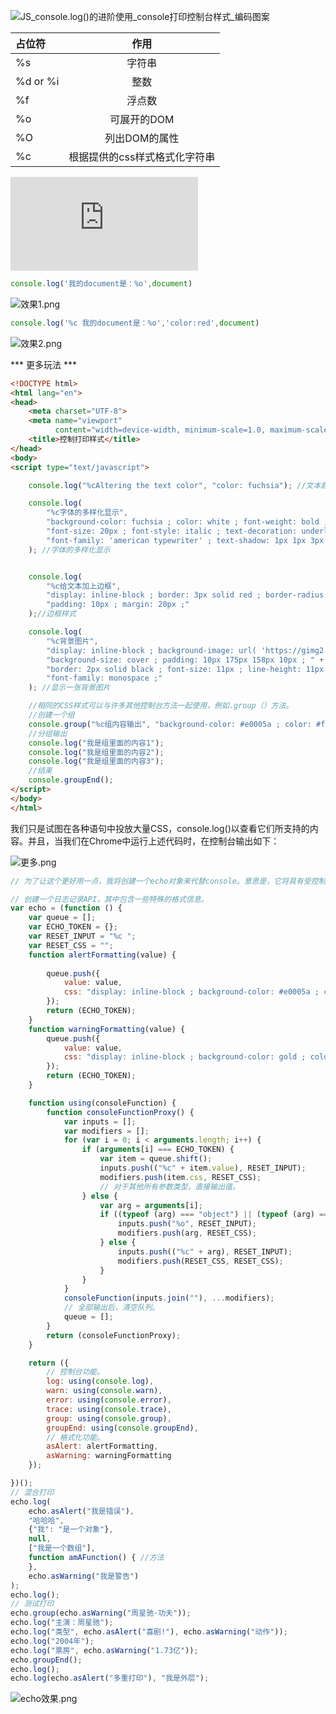 

![JS_console.log()的进阶使用_console打印控制台样式_编码图案](https://blog.csdn.net/weixin_44599931/article/details/108578353)

| 占位符 | 作用 |
|:----|:----------:|
|%s| 字符串|
|%d or %i | 整数 |
| %f | 浮点数|
| %o |可展开的DOM|
|%O| 列出DOM的属性 |
|%c| 根据提供的css样式格式化字符串|

![console.log()花样打印](https://www.cnblogs.com/liao123/p/14233034.html)

``` javascript
console.log('我的document是：%o',document)
```
![效果1.png](https://img2020.cnblogs.com/blog/1412174/202101/1412174-20210104223144144-1803685740.png)

``` javascript
console.log('%c 我的document是：%o','color:red',document)
```
![效果2.png](https://img2020.cnblogs.com/blog/1412174/202101/1412174-20210104223300111-1359018446.png)

*** 更多玩法 *** 
``` html 
<!DOCTYPE html>
<html lang="en">
<head>
    <meta charset="UTF-8">
    <meta name="viewport"
          content="width=device-width, minimum-scale=1.0, maximum-scale=1.0, initial-scale=1.0, user-scalable=no">
    <title>控制打印样式</title>
</head>
<body>
<script type="text/javascript">

    console.log("%cAltering the text color", "color: fuchsia"); //文本颜色

    console.log(
        "%c字体的多样化显示",
        "background-color: fuchsia ; color: white ; font-weight: bold ; " +
        "font-size: 20px ; font-style: italic ; text-decoration: underline ; " +
        "font-family: 'american typewriter' ; text-shadow: 1px 1px 3px black ;"
    ); //字体的多样化显示


    console.log(
        "%c给文本加上边框",
        "display: inline-block ; border: 3px solid red ; border-radius: 7px ; " +
        "padding: 10px ; margin: 20px ;"
    );//边框样式

    console.log(
        "%c背景图片",
        "display: inline-block ; background-image: url( 'https://gimg2.baidu.com/image_search/src=http%3A%2F%2Fa2.att.hudong.com%2F27%2F81%2F01200000194677136358818023076.jpg&refer=http%3A%2F%2Fa2.att.hudong.com&app=2002&size=f9999,10000&q=a80&n=0&g=0n&fmt=jpeg?sec=1612363383&t=9672c03657ad4a95d026f8a512979328' ) ; " +
        "background-size: cover ; padding: 10px 175px 158px 10px ; " +
        "border: 2px solid black ; font-size: 11px ; line-height: 11px ; " +
        "font-family: monospace ;"
    ); //显示一张背景图片

    //相同的CSS样式可以与许多其他控制台方法一起使用，例如.group（）方法。
    //创建一个组
    console.group("%c组内容输出", "background-color: #e0005a ; color: #ffffff ; font-weight: bold ; padding: 4px ;");
    //分组输出
    console.log("我是组里面的内容1");
    console.log("我是组里面的内容2");
    console.log("我是组里面的内容3");
    //结束
    console.groupEnd();
</script>
</body>
</html>

```
我们只是试图在各种语句中投放大量CSS，console.log()以查看它们所支持的内容。并且，当我们在Chrome中运行上述代码时，在控制台输出如下：

![更多.png](https://img2020.cnblogs.com/blog/1412174/202101/1412174-20210104224825877-1477235350.png)


``` javascript 
// 为了让这个更好用一点，我将创建一个echo对象来代替console。意思是，它将具有受控制台启发的方法

// 创建一个日志记录API，其中包含一些特殊的格式信息。
var echo = (function () {
    var queue = [];
    var ECHO_TOKEN = {};
    var RESET_INPUT = "%c ";
    var RESET_CSS = "";
    function alertFormatting(value) {
        
        queue.push({
            value: value,
            css: "display: inline-block ; background-color: #e0005a ; color: #ffffff ; font-weight: bold ; padding: 3px 7px 3px 7px ; border-radius: 3px 3px 3px 3px ;"
        });
        return (ECHO_TOKEN);
    }
    function warningFormatting(value) {
        queue.push({
            value: value,
            css: "display: inline-block ; background-color: gold ; color: black ; font-weight: bold ; padding: 3px 7px 3px 7px ; border-radius: 3px 3px 3px 3px ;"
        });
        return (ECHO_TOKEN);
    }

    function using(consoleFunction) {
        function consoleFunctionProxy() {
            var inputs = [];
            var modifiers = [];
            for (var i = 0; i < arguments.length; i++) {
                if (arguments[i] === ECHO_TOKEN) {
                    var item = queue.shift();
                    inputs.push(("%c" + item.value), RESET_INPUT);
                    modifiers.push(item.css, RESET_CSS);
                    // 对于其他所有参数类型，直接输出值。
                } else {
                    var arg = arguments[i];
                    if ((typeof (arg) === "object") || (typeof (arg) === "function")) {
                        inputs.push("%o", RESET_INPUT);
                        modifiers.push(arg, RESET_CSS);
                    } else {
                        inputs.push(("%c" + arg), RESET_INPUT);
                        modifiers.push(RESET_CSS, RESET_CSS);
                    }
                }
            }
            consoleFunction(inputs.join(""), ...modifiers);
            // 全部输出后，清空队列。
            queue = [];
        }
        return (consoleFunctionProxy);
    }

    return ({
        // 控制台功能。
        log: using(console.log),
        warn: using(console.warn),
        error: using(console.error),
        trace: using(console.trace),
        group: using(console.group),
        groupEnd: using(console.groupEnd),
        // 格式化功能。
        asAlert: alertFormatting,
        asWarning: warningFormatting
    });

})();
// 混合打印
echo.log(
    echo.asAlert("我是错误"),
    "哈哈哈",
    {"我": "是一个对象"},
    null,
    ["我是一个数组"],
    function amAFunction() { //方法
    },
    echo.asWarning("我是警告")
);
echo.log();
// 测试打印
echo.group(echo.asWarning("周星驰·功夫"));
echo.log("主演：周星驰");
echo.log("类型", echo.asAlert("喜剧!"), echo.asWarning("动作"));
echo.log("2004年");
echo.log("票房", echo.asWarning("1.73亿"));
echo.groupEnd();
echo.log();
echo.log(echo.asAlert("多重打印"), "我是外层");

```
![echo效果.png](https://img2020.cnblogs.com/blog/1412174/202101/1412174-20210104231703759-1986509809.png)